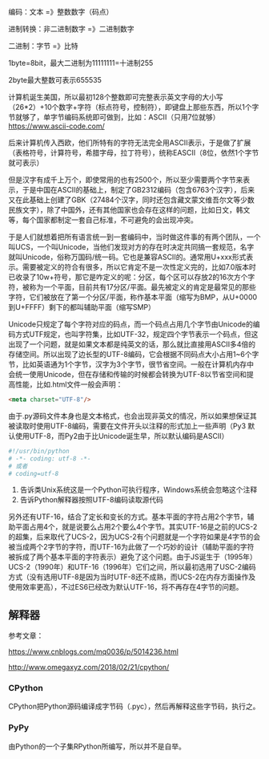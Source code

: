 编码：文本  =》整数数字（码点）

进制转换：非二进制数字  =》二进制数字

二进制：字节 =》比特

1byte=8bit，最大二进制为11111111=十进制255

2byte最大整数可表示655535



计算机诞生美国，所以最初128个整数即可完整表示英文字母的大小写（26*2）+10个数字+字符（标点符号，控制符），即键盘上那些东西，所以1个字节就够了，单字节编码系统即可做到，比如：ASCII（只用7位就够）https://www.ascii-code.com/



后来计算机传入西欧，他们所特有的字符无法完全用ASCII表示，于是做了扩展（表格符号，计算符号，希腊字母，拉丁符号），统称EASCII（8位，依然1个字节就可表示）



但是汉字有成千上万个，即使常用的也有2500个，所以至少需要两个字节来表示，于是中国在ASCII的基础上，制定了GB2312编码（包含6763个汉字），后来又在此基础上创建了GBK（27484个汉字，同时还包含藏文蒙文维吾尔文等少数民族文字），除了中国外，还有其他国家也会存在这样的问题，比如日文，韩文等，每个国家都制定一套自己标准，不可避免的会出现冲突。



于是人们就想着把所有语言统一到一套编码中，当时做这件事的有两个团队，一个叫UCS，一个叫Unicode，当他们发现对方的存在时决定共同搞一套规范，名字就叫Unicode，俗称万国码/统一码。它也是兼容ASCII的。通常用U+xxx形式表示。需要被定义的符合有很多，所以它肯定不是一次性定义完的，比如7.0版本时已收录了10w+符号，那它是咋定义的呢：分区，每个区可以存放2的16次方个字符，被称为一个平面，目前共有17分区/平面。最先被定义的肯定是最常见的那些字符，它们被放在了第一个分区/平面，称作基本平面（缩写为BMP，从U+0000到U+FFFF）剩下的都叫辅助平面（缩写SMP）



Unicode只规定了每个字符对应的码点，而一个码点占用几个字节由Unicode的编码方式UTF规定，也叫字符集，比如UTF-32，规定四个字节表示一个码点，但这出现了一个问题，就是如果文本都是纯英文的话，那么就比直接用ASCII多4倍的存储空间。所以出现了边长型的UTF-8编码，它会根据不同码点大小占用1~6个字节，比如英语通为1个字节，汉字为3个字节，很节省空间。一般在计算机内存中会统一使用Unicode，但在存储和传输的时候都会转换为UTF-8以节省空间和提高性能，比如.html文件一般会声明：

```html
<meta charset="UTF-8"/>
```



由于.py源码文件本身也是文本格式，也会出现非英文的情况，所以如果想保证其被读取时使用UTF-8编码，需要在文件开头以注释的形式加上一些声明（Py3 默认使用UTF-8，而Py2由于比Unicode诞生早，所以默认编码是ASCII）

```python
#!/usr/bin/python
# -*- coding: utf-8 -*-
# 或者
# coding=utf-8
```

1. 告诉类Unix系统这是一个Python可执行程序，Windows系统会忽略这个注释
2. 告诉Python解释器按照UTF-8编码读取源代码



另外还有UTF-16，结合了定长和变长的方式。基本平面的字符占用2个字节，辅助平面占用4个，就是说要么占用2个要么4个字节。其实UTF-16是之前的UCS-2的超集，后来取代了UCS-2，因为UCS-2有个问题就是一个字符如果是4字节的会被当成两个2字节的字符，而UTF-16为此做了一个巧妙的设计（辅助平面的字符被拆成了两个基本平面的字符表示）避免了这个问题。由于JS诞生于（1995年）UCS-2（1990年）和UTF-16（1996年）它们之间，所以最初选用了USC-2编码方式（没有选用UTF-8是因为当时UTF-8还不成熟，而UCS-2在内存方面操作及使用效率更高），不过ES6已经改为默认UTF-16，将不再存在4字节的问题。

## 解释器

参考文章：

<https://www.cnblogs.com/mq0036/p/5014236.html>

<http://www.omegaxyz.com/2018/02/21/cpython/>

### CPython

CPython把Python源码编译成字节码（.pyc），然后再解释这些字节码，执行之。

### PyPy

由Python的一个子集RPython所编写，所以并不是自举。